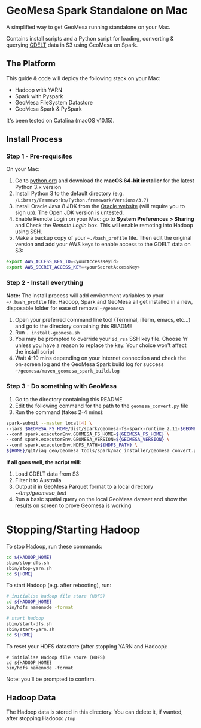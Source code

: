 # GeoMesa Spark Standalone on Mac
A simplified way to get GeoMesa running standalone on your Mac.

Contains install scripts and a Python script for loading, converting & querying [GDELT](https://www.gdeltproject.org/) data in S3 using GeoMesa on Spark.

## The Platform

This guide & code will deploy the following stack on your Mac:

- Hadoop with YARN
- Spark with Pyspark
- GeoMesa FileSystem Datastore
- GeoMesa Spark & PySpark

It's been tested on Catalina (macOS v10.15).

## Install Process

### Step 1 - Pre-requisites
On your Mac:
1. Go to [python.org](https://www.python.org/downloads/mac-osx/) and download the **macOS 64-bit installer** for the latest Python 3.x version
1. Install Python 3 to the default directory (e.g. `/Library/Frameworks/Python.framework/Versions/3.7`)
1. Install Oracle Java 8 JDK from the [Oracle website](https://www.oracle.com/java/technologies/javase-jdk8-downloads.html) (will require you to sign up). The Open JDK version is untested.
1. Enable Remote Login on your Mac: go to **System Preferences > Sharing** and Check the *Remote Login* box. This will enable remoting into Hadoop using SSH.
1. Make a backup copy of your `~./bash_profile` file. Then edit the original version and add your AWS keys to enable access to the GDELT data on S3:

```bash
export AWS_ACCESS_KEY_ID=<yourAccessKeyId>
export AWS_SECRET_ACCESS_KEY=<yourSecretAccessKey>
```

### Step 2 - Install everything

**Note:** The install process will add environment variables to your `~/.bash_profile` file. Hadoop, Spark and GeoMesa all get installed in a new, disposable folder for ease of removal `~/geomesa`

1. Open your preferred command line tool (Terminal, iTerm, emacs, etc...) and go to the directory containing this README
1. Run `. install-geomesa.sh`
1. You may be prompted to override your `id_rsa` SSH key file. Choose 'n' unless you have a reason to replace the key. Your choice won't affect the install script
1. Wait 4-10 mins depending on your Internet connection and check the on-screen log and the GeoMesa Spark build log for success `~/geomesa/maven_geomesa_spark_build.log`

### Step 3 - Do something with GeoMesa
1. Go to the directory containing this README
1. Edit the following command for the path to the `geomesa_convert.py` file
1. Run the command (takes 2-4 mins):

```bash
spark-submit --master local[4] \
--jars $GEOMESA_FS_HOME/dist/spark/geomesa-fs-spark-runtime_2.11-$GEOMESA_VERSION.jar \
--conf spark.executorEnv.GEOMESA_FS_HOME=${GEOMESA_FS_HOME} \
--conf spark.executorEnv.GEOMESA_VERSION=${GEOMESA_VERSION} \
--conf spark.executorEnv.HDFS_PATH=${HDFS_PATH} \
${HOME}/git/iag_geo/geomesa_tools/spark/mac_installer/geomesa_convert.py --target-directory ${HOME}/tmp/geomesa_test
```

**If all goes well, the script will:**
1. Load GDELT data from S3
1. Filter it to Australia
1. Output it in GeoMesa Parquet format to a local directory *~/tmp/geomesa_test*
1. Run a basic spatial query on the local GeoMesa dataset and show the results on screen to prove Geomesa is working

# Stopping/Starting Hadoop

To stop Hadoop, run these commands:

```bash
cd ${HADOOP_HOME}
sbin/stop-dfs.sh
sbin/stop-yarn.sh
cd ${HOME}
```

To start Hadoop (e.g. after rebooting), run:

```bash
# initialise hadoop file store (HDFS)
cd ${HADOOP_HOME}
bin/hdfs namenode -format

# start hadoop
sbin/start-dfs.sh
sbin/start-yarn.sh
cd ${HOME}
```

To reset your HDFS datastore (after stopping YARN and Hadoop):
```
# initialise Hadoop file store (HDFS)
cd ${HADOOP_HOME}
bin/hdfs namenode -format
```
Note: you'll be prompted to confirm.

## Hadoop Data

The Hadoop data is stored in this directory. You can delete it, if wanted, after stopping Hadoop: `/tmp`